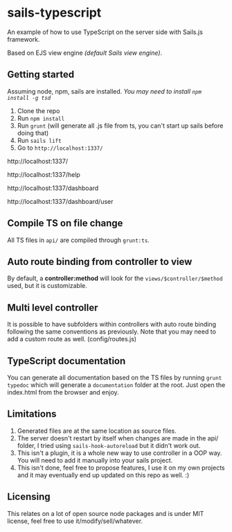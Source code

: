# sails-typescript

An example of how to use TypeScript on the server side with Sails.js framework.

Based on EJS view engine *(default Sails view engine)*.

## Getting started

Assuming node, npm, sails are installed.
*You may need to install `npm install -g tsd`*

1. Clone the repo
2. Run `npm install`
3. Run `grunt` (will generate all .js file from ts, you can't start up sails before doing that)
4. Run `sails lift`
5. Go to `http://localhost:1337/`

http://localhost:1337/

http://localhost:1337/help

http://localhost:1337/dashboard

http://localhost:1337/dashboard/user

## Compile TS on file change
All TS files in `api/` are compiled through `grunt:ts`.

## Auto route binding from controller to view
By default, a **controller:method** will look for the `views/$controller/$method` used, but it is customizable.

## Multi level controller
It is possible to have subfolders within controllers with auto route binding following the same conventions as previously. Note that you may need to add a custom route as well. (config/routes.js)

## TypeScript documentation
You can generate all documentation based on the TS files by running `grunt typedoc` which will generate a `documentation` folder at the root. Just open the index.html from the browser and enjoy.

## Limitations

1. Generated files are at the same location as source files.
2. The server doesn't restart by itself when changes are made in the api/ folder, I tried using `sails-hook-autoreload` but it didn't work out.
3. This isn't a plugin, it is a whole new way to use controller in a OOP way. You will need to add it manually into your sails project.
4. This isn't done, feel free to propose features, I use it on my own projects and it may eventually end up updated on this repo as well. :)


## Licensing
This relates on a lot of open source node packages and is under MIT license, feel free to use it/modify/sell/whatever.
